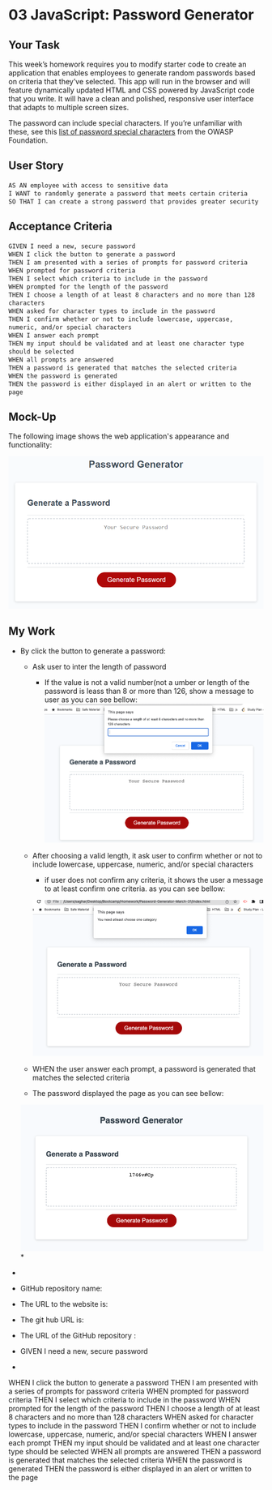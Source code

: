 # 03 JavaScript: Password Generator

## Your Task

This week’s homework requires you to modify starter code to create an application that enables employees to generate random passwords based on criteria that they’ve selected. This app will run in the browser and will feature dynamically updated HTML and CSS powered by JavaScript code that you write. It will have a clean and polished, responsive user interface that adapts to multiple screen sizes.

The password can include special characters. If you’re unfamiliar with these, see this [list of password special characters](https://www.owasp.org/index.php/Password_special_characters) from the OWASP Foundation.

## User Story

```
AS AN employee with access to sensitive data
I WANT to randomly generate a password that meets certain criteria
SO THAT I can create a strong password that provides greater security
```

## Acceptance Criteria

```
GIVEN I need a new, secure password
WHEN I click the button to generate a password
THEN I am presented with a series of prompts for password criteria
WHEN prompted for password criteria
THEN I select which criteria to include in the password
WHEN prompted for the length of the password
THEN I choose a length of at least 8 characters and no more than 128 characters
WHEN asked for character types to include in the password
THEN I confirm whether or not to include lowercase, uppercase, numeric, and/or special characters
WHEN I answer each prompt
THEN my input should be validated and at least one character type should be selected
WHEN all prompts are answered
THEN a password is generated that matches the selected criteria
WHEN the password is generated
THEN the password is either displayed in an alert or written to the page
```

## Mock-Up

The following image shows the web application's appearance and functionality:

![The Password Generator application displays a red button to "Generate Password".](./Assets/03-javascript-homework-demo.png)

## My Work
* By click the button to generate a password:
  * Ask user to inter the length of password
    * If the value is not a valid number(not a umber or length of the password is leass than 8 or more than 126, show a message to user as you can see bellow:
     ![The Password Generator application displays a red button to "Generate Password".](./Assets/error-1.png)
  
  * After choosing a valid length, it ask user to confirm whether or not to include lowercase, uppercase, numeric, and/or special characters
    * if user does not confirm any criteria, it shows the user a message to at least confirm one criteria. as you can see bellow:
  
    ![The Password Generator application displays a red button to "Generate Password".](./Assets/error-2.png)

  *  WHEN the user answer each prompt, a password is generated that matches the selected criteria
  *  The password  displayed the page as you can see bellow:
  
   ![The Password Generator application displays a red button to "Generate Password".](./Assets/password-generator.png)
  *  
  
  
*  
*  GitHub repository name: 
*  The URL to the website is:
*  The git hub URL is: 
*  The URL of the GitHub repository :


*  GIVEN I need a new, secure password
*  
WHEN I click the button to generate a password
THEN I am presented with a series of prompts for password criteria
WHEN prompted for password criteria
THEN I select which criteria to include in the password
WHEN prompted for the length of the password
THEN I choose a length of at least 8 characters and no more than 128 characters
WHEN asked for character types to include in the password
THEN I confirm whether or not to include lowercase, uppercase, numeric, and/or special characters
WHEN I answer each prompt
THEN my input should be validated and at least one character type should be selected
WHEN all prompts are answered
THEN a password is generated that matches the selected criteria
WHEN the password is generated
THEN the password is either displayed in an alert or written to the page